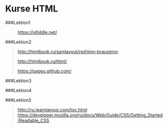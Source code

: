 Kurse HTML
=====================

###Lektion1

>
><https://jsfiddle.net/>
>

###Lektion2

>
><http://htmlbook.ru/samlayout/rezhimy-brauzerov>
>
><http://htmlbook.ru/html/>
>
><https://pages.github.com/>
>

###Lektion3

###Lektion4

###Lektion5

>
><http://ru.learnlayout.com/toc.html>
><https://developer.mozilla.org/ru/docs/Web/Guide/CSS/Getting_Started/Readable_CSS>
>